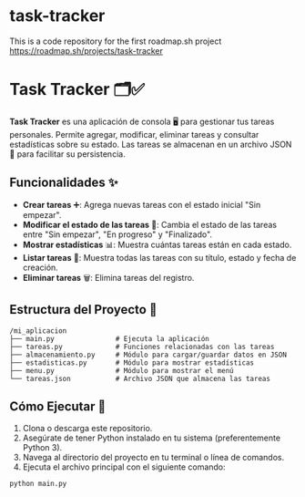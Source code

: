 # task-tracker
This is a code repository for the first roadmap.sh project
https://roadmap.sh/projects/task-tracker

# Task Tracker 🗂️✅

**Task Tracker** es una aplicación de consola 🖥️ para gestionar tus tareas personales. Permite agregar, modificar, eliminar tareas y consultar estadísticas sobre su estado. Las tareas se almacenan en un archivo JSON 📂 para facilitar su persistencia.

## Funcionalidades ✨
- **Crear tareas** ➕: Agrega nuevas tareas con el estado inicial "Sin empezar".
- **Modificar el estado de las tareas** 🔄: Cambia el estado de las tareas entre "Sin empezar", "En progreso" y "Finalizado".
- **Mostrar estadísticas** 📊: Muestra cuántas tareas están en cada estado.
- **Listar tareas** 📜: Muestra todas las tareas con su título, estado y fecha de creación.
- **Eliminar tareas** 🗑️: Elimina tareas del registro.

## Estructura del Proyecto 📁

    /mi_aplicacion
    ├── main.py               # Ejecuta la aplicación
    ├── tareas.py             # Funciones relacionadas con las tareas
    ├── almacenamiento.py     # Módulo para cargar/guardar datos en JSON
    ├── estadisticas.py       # Módulo para mostrar estadísticas
    ├── menu.py               # Módulo para mostrar el menú
    └── tareas.json           # Archivo JSON que almacena las tareas

## Cómo Ejecutar 🚀

1. Clona o descarga este repositorio.
2. Asegúrate de tener Python instalado en tu sistema (preferentemente Python 3).
3. Navega al directorio del proyecto en tu terminal o línea de comandos.
4. Ejecuta el archivo principal con el siguiente comando:

```bash
python main.py
